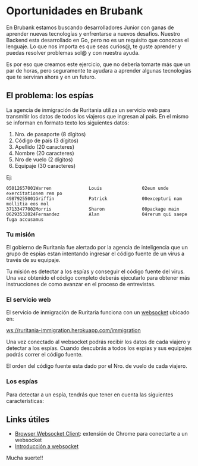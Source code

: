 # Oportunidades en Brubank

En Brubank estamos buscando desarrolladores Junior con ganas de aprender nuevas tecnologías y enfrentarse a nuevos desafíos. Nuestro Backend esta desarrollado en Go, pero no es un requisito que conozcas el lenguaje. Lo que nos importa es que seas curios@, te guste aprender y puedas resolver problemas sol@ y con nuestra ayuda.

Es por eso que creamos este ejercicio, que no debería tomarte más que un par de horas, pero seguramente te ayudara a aprender algunas tecnologías que te serviran ahora y en un futuro.


## El problema: los espías

La agencia de inmigración de Ruritania utiliza un servicio web para transmitir los datos de todos los viajeros que ingresan al país. En el mismo se informan en formato texto los siguientes datos:

1. Nro. de pasaporte (8 dígitos)
2. Código de país (3 dígitos)
3. Apellido (20 caracteres)
4. Nombre (20 caracteres)
5. Nro de vuelo (2 dígitos)
6. Equipaje (30 caracteres)

Ej:

```
05012657001Warren              Louis               02eum unde exercitationem rem po
49879255001Griffin             Patrick             00excepturi nam mollitia eos mol
37133477002Morris              Sharon              00package main
06293532024Fernandez           Alan                04rerum qui saepe fuga accusamus
```


### Tu misión

El gobierno de Ruritania fue alertado por la agencia de inteligencia que un grupo de espías estan intentando ingresar el código fuente de un virus a través de su equipaje.

Tu misión es detectar a los espías y conseguir el código fuente del virus. Una vez obtenido el código completo deberás ejecutarlo para obtener más instrucciones de como avanzar en el proceso de entrevistas.


### El servicio web

El servicio de inmigración de Ruritaria funciona con un [websocket](https://www.oscarblancarteblog.com/2017/02/20/introduccion-a-lo-websocket/) ubicado en: 

[ws://ruritania-immigration.herokuapp.com/immigration](ws://ruritania-immigration.herokuapp.com/immigration)

Una vez conectado al websocket podrás recibir los datos de cada viajero y detectar a los espías. Cuando descubrás a todos los espías y sus equipajes podrás correr el código fuente.

El orden del código fuente esta dado por el Nro. de vuelo de cada viajero.


### Los espías

Para detectar a un espía, tendrás que tener en cuenta las siguientes características:


## Links útiles

- [Browser Websocket Client](https://chrome.google.com/webstore/detail/browser-websocket-client/mdmlhchldhfnfnkfmljgeinlffmdgkjo): extensión de Chrome para conectarte a un websocket
- [Introducción a websocket](https://www.oscarblancarteblog.com/2017/02/20/introduccion-a-lo-websocket/)


Mucha suerte!!
